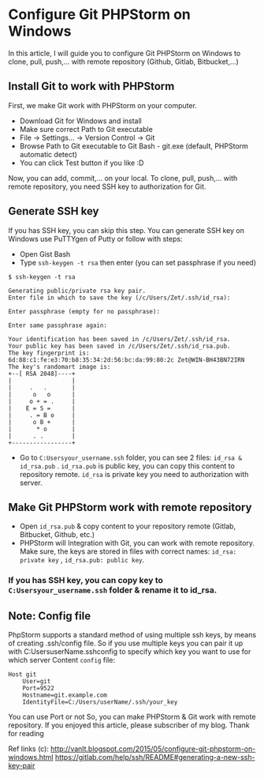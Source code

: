 # Configure Git PHPStorm on Windows

In this article, I will guide you to configure Git PHPStorm on Windows to clone, pull, push,… with remote repository (Github, Gitlab, Bitbucket,…) 

## Install Git to work with PHPStorm

First, we make Git work with PHPStorm on your computer.
 - Download Git for Windows and install
 - Make sure correct Path to Git executable
 - File -> Settings… -> Version Control -> Git
 - Browse Path to Git executable to Git Bash - git.exe (default, PHPStorm automatic detect)
 - You can click Test button if you like :D
 
 Now, you can add, commit,… on your local. To clone, pull, push,… with remote repository, you need SSH key to authorization for Git. 
 
## Generate SSH key
 
If you has SSH key, you can skip this step. 
You can generate SSH key on Windows use PuTTYgen of Putty or follow with steps:

- Open Gist Bash
- Type ``` ssh-keygen -t rsa ``` then enter (you can set passphrase if you need)

```
$ ssh-keygen -t rsa

Generating public/private rsa key pair.
Enter file in which to save the key (/c/Users/Zet/.ssh/id_rsa):

Enter passphrase (empty for no passphrase):

Enter same passphrase again:

Your identification has been saved in /c/Users/Zet/.ssh/id_rsa.
Your public key has been saved in /c/Users/Zet/.ssh/id_rsa.pub.
The key fingerprint is:
6d:88:c1:fe:e3:70:b8:35:34:2d:56:bc:da:99:80:2c Zet@WIN-BH43BN72IRN
The key's randomart image is:
+--[ RSA 2048]----+
|                 |
|     .   .       |
|      o   o      |
|     o + = .     |
|    E = S =      |
|     . = B o     |
|      o B +      |
|       * o       |
|      . .        |
+-----------------+
```
- Go to ``` C:Usersyour_username.ssh ``` folder, you can see 2 files: ``` id_rsa & id_rsa.pub ``` . ``` id_rsa.pub ``` is public key, you can copy this content to repository remote. ``` id_rsa ``` is private key you need to authorization with server.

## Make Git PHPStorm work with remote repository

- Open ``` id_rsa.pub ``` & copy content to your repository remote (Gitlab, Bitbucket, Github, etc.)
- PHPStorm will Integration with Git, you can work with remote repository. Make sure, the keys are stored in files with correct names: ``` id_rsa: private key ``` , ``` id_rsa.pub: public key ```. 

### If you has SSH key, you can copy key to ``` C:Usersyour_username.ssh ``` folder & rename it to id_rsa.

## Note: Config file

PhpStorm supports a standard method of using multiple ssh keys, by means of creating .ssh/config file. So if you use multiple keys you can pair it up with C:UsersuserName.sshconfig to specify which key you want to use for which server 
Content ``` config ``` file:

```
Host git
    User=git
    Port=9522
    Hostname=git.example.com
    IdentityFile=C:/Users/userName/.ssh/your_key
```
You can use Port or not 
So, you can make PHPStorm & Git work with remote repository. If you enjoyed this article, please subscriber of my blog. Thank for reading


Ref links (c):
 http://vanlt.blogspot.com/2015/05/configure-git-phpstorm-on-windows.html
 https://gitlab.com/help/ssh/README#generating-a-new-ssh-key-pair


